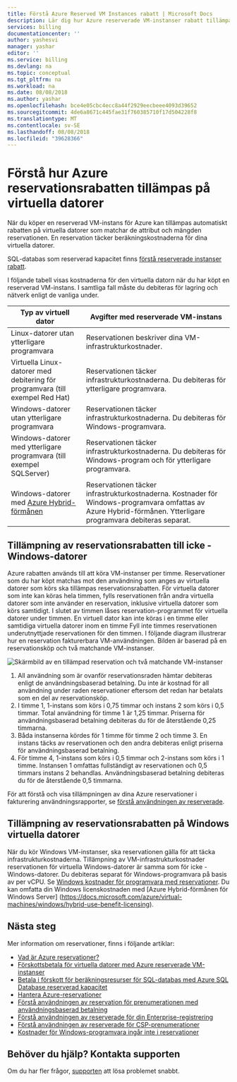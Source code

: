 ```yaml
---
title: Förstå Azure Reserved VM Instances rabatt | Microsoft Docs
description: Lär dig hur Azure reserverade VM-instanser rabatt tillämpas på virtuella datorer som körs.
services: billing
documentationcenter: ''
author: yashesvi
manager: yashar
editor: ''
ms.service: billing
ms.devlang: na
ms.topic: conceptual
ms.tgt_pltfrm: na
ms.workload: na
ms.date: 08/08/2018
ms.author: yashar
ms.openlocfilehash: bce4e05cbc4ecc8a44f2929eecbeee4093d39652
ms.sourcegitcommit: 4de6a8671c445fae31f760385710f17d504228f8
ms.translationtype: MT
ms.contentlocale: sv-SE
ms.lasthandoff: 08/08/2018
ms.locfileid: "39628366"
---
```

# <a name="understand-how-the-azure-reservation-discount-is-applied-to-virtual-machines"></a>Förstå hur Azure reservationsrabatten tillämpas på virtuella datorer

När du köper en reserverad VM-instans för Azure kan tillämpas automatiskt rabatten på virtuella datorer som matchar de attribut och mängden reservationen. En reservation täcker beräkningskostnaderna för dina virtuella datorer.

SQL-databas som reserverad kapacitet finns [förstå reserverade instanser rabatt](billing-understand-reservation-charges.md).

I följande tabell visas kostnaderna för den virtuella datorn när du har köpt en reserverad VM-instans. I samtliga fall måste du debiteras för lagring och nätverk enligt de vanliga under.

| Typ av virtuell dator  | Avgifter med reserverade VM-instans |
|-----------------------|--------------------------------------------|
|Linux-datorer utan ytterligare programvara | Reservationen beskriver dina VM-infrastrukturkostnader.|
|Virtuella Linux-datorer med debitering för programvara (till exempel Red Hat) | Reservationen täcker infrastrukturkostnaderna. Du debiteras för ytterligare programvara.|
|Windows-datorer utan ytterligare programvara |Reservationen täcker infrastrukturkostnaderna. Du debiteras för Windows-programvara.|
|Windows-datorer med ytterligare programvara (till exempel SQLServer) | Reservationen täcker infrastrukturkostnaderna. Du debiteras för Windows-program och för ytterligare programvara.|
|Windows-datorer med [Azure Hybrid-förmånen](https://docs.microsoft.com/azure/virtual-machines/windows/hybrid-use-benefit-licensing) | Reservationen täcker infrastrukturkostnaderna. Kostnader för Windows-programvara omfattas av Azure Hybrid-förmånen. Ytterligare programvara debiteras separat.| 

## <a name="application-of-reservation-discount-to-non-windows-vms"></a>Tillämpning av reservationsrabatten till icke - Windows-datorer

 Azure rabatten används till att köra VM-instanser per timme. Reservationer som du har köpt matchas mot den användning som anges av virtuella datorer som körs ska tillämpas reservationsrabatten. För virtuella datorer som inte kan köras hela timmen, fylls reservationen från andra virtuella datorer som inte använder en reservation, inklusive virtuella datorer som körs samtidigt. I slutet av timmen låses reservation-programmet för virtuella datorer under timmen. En virtuell dator kan inte köras i en timme eller samtidiga virtuella datorer inom en timme Fyll inte timmes reservationen underutnyttjade reservationen för den timmen. I följande diagram illustrerar hur en reservation fakturerbara VM-användningen. Bilden är baserad på en reservationsköp och två matchande VM-instanser.

![Skärmbild av en tillämpad reservation och två matchande VM-instanser](media/billing-reserved-vm-instance-application/billing-reserved-vm-instance-application.png)

1. All användning som är ovanför reservationsraden hämtar debiteras enligt de användningsbaserad betalning. Du inte är kostnad för all användning under raden reservationer eftersom det redan har betalats som en del av reservationsköp.
2. I timme 1, 1-instans som körs i 0,75 timmar och instans 2 som körs i 0,5 timmar. Total användning för timme 1 är 1,25 timmar. Priserna för användningsbaserad betalning debiteras du för de återstående 0,25 timmarna.
3. Båda instanserna kördes för 1 timme för timme 2 och timme 3. En instans täcks av reservationen och den andra debiteras enligt priserna för användningsbaserad betalning.
4. För timme 4, 1-instans som körs i 0,5 timmar och 2-instans som körs i 1 timme. Instansen 1 omfattas fullständigt av reservationen och 0,5 timmars instans 2 behandlas. Användningsbaserad betalning debiteras du för de återstående 0,5 timmarna.

För att förstå och visa tillämpningen av dina Azure reservationer i fakturering användningsrapporter, se [förstå användningen av reserverade](https://go.microsoft.com/fwlink/?linkid=862757).

## <a name="application-of-reservation-discount-to-windows-vms"></a>Tillämpning av reservationsrabatten på Windows virtuella datorer

När du kör Windows VM-instanser, ska reservationen gälla för att täcka infrastrukturkostnaderna. Tillämpning av VM-infrastrukturkostnader reservationen för virtuella Windows-datorer är samma som för icke - Windows-datorer. Du debiteras separat för Windows-programvara på basis av per vCPU. Se [Windows kostnader för programvara med reservationer](https://go.microsoft.com/fwlink/?linkid=862756). Du kan omfatta din Windows licenskostnaden med [Azure Hybrid-förmånen för Windows Server] (https://docs.microsoft.com/azure/virtual-machines/windows/hybrid-use-benefit-licensing).

## <a name="next-steps"></a>Nästa steg

Mer information om reservationer, finns i följande artiklar:

- [Vad är Azure reservationer?](billing-save-compute-costs-reservations.md)
- [Förskottsbetala för virtuella datorer med Azure reserverade VM-instanser](../virtual-machines/windows/prepay-reserved-vm-instances.md)
- [Betala i förskott för beräkningsresurser för SQL-databas med Azure SQL Database reserverad kapacitet](../sql-database/sql-database-reserved-capacity.md)
- [Hantera Azure-reservationer](billing-manage-reserved-vm-instance.md)
- [Förstå användningen av reservation för prenumerationen med användningsbaserad betalning](billing-understand-reserved-instance-usage.md)
- [Förstå användningen av reserverade för din Enterprise-registrering](billing-understand-reserved-instance-usage-ea.md)
- [Förstå användningen av reserverade för CSP-prenumerationer](https://docs.microsoft.com/partner-center/azure-reservations)
- [Kostnader för Windows-programvara ingår inte i reservationer](billing-reserved-instance-windows-software-costs.md)

## <a name="need-help-contact-support"></a>Behöver du hjälp? Kontakta supporten

Om du har fler frågor, [supporten](https://portal.azure.com/?#blade/Microsoft_Azure_Support/HelpAndSupportBlade) att lösa problemet snabbt.
